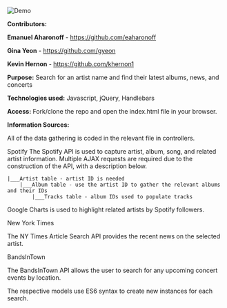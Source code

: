 ![Demo](https://cloud.githubusercontent.com/assets/17169813/18036601/ee585eaa-6d3c-11e6-97e2-ba6033a40531.gif)

**Contributors:**

**Emanuel Aharonoff** - https://github.com/eaharonoff

**Gina Yeon** - https://github.com/gyeon

**Kevin Hernon** - https://github.com/khernon1

**Purpose:** Search for an artist name and find their latest albums, news, and concerts

**Technologies used:** Javascript, jQuery, Handlebars

**Access:** Fork/clone the repo and open the index.html file in your browser.

**Information Sources:**

All of the data gathering is coded in the relevant file in controllers.
 
Spotify
The Spotify API is used to capture artist, album, song, and related artist information. Multiple AJAX requests are required due to the construction of the API, with a description below.

    |___Artist table - artist ID is needed
        |___Album table - use the artist ID to gather the relevant albums and their IDs
            |___Tracks table - album IDs used to populate tracks

Google Charts is used to highlight related artists by Spotify followers.

New York Times

The NY Times Article Search API provides the recent news on the selected artist.

BandsInTown

The BandsInTown API allows the user to search for any upcoming concert events by location.

The respective models use ES6 syntax to create new instances for each search.


